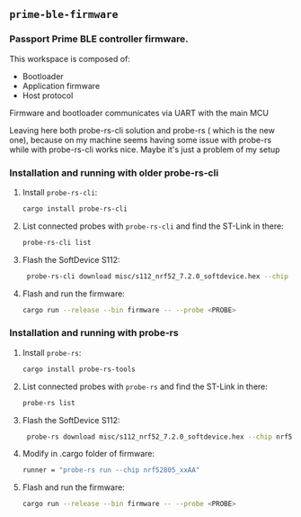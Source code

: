## `prime-ble-firmware`

### Passport Prime BLE controller firmware.

This workspace is composed of:

- Bootloader
- Application firmware
- Host protocol

Firmware and bootloader communicates via UART with the main MCU 

Leaving here both probe-rs-cli solution and probe-rs ( which is the new one), because on my machine seems having some issue with probe-rs while with probe-rs-cli works nice. Maybe it's just a problem of my setup

### Installation and running with older probe-rs-cli

1. Install `probe-rs-cli`:
   ```bash
   cargo install probe-rs-cli
   ```
   
2. List connected probes with `probe-rs-cli` and find the ST-Link in there:
   ```bash
   probe-rs-cli list
   ```

3. Flash the SoftDevice S112:
   ```bash
    probe-rs-cli download misc/s112_nrf52_7.2.0_softdevice.hex --chip nrf52805_xxAA --format hex --probe <PROBE>
   ```
   
4. Flash and run the firmware:
   ```bash
   cargo run --release --bin firmware -- --probe <PROBE>
   ```


### Installation and running with probe-rs

1. Install `probe-rs`:
   ```bash
   cargo install probe-rs-tools
   ```
   
2. List connected probes with `probe-rs` and find the ST-Link in there:
   ```bash
   probe-rs list
   ```

3. Flash the SoftDevice S112:
   ```bash
    probe-rs download misc/s112_nrf52_7.2.0_softdevice.hex --chip nrf52805_xxAA --binary-format hex --probe <PROBE>
   ```
   
4. Modify in .cargo folder of firmware:
   ```bash
   runner = "probe-rs run --chip nrf52805_xxAA"
   ```
   
6. Flash and run the firmware:
   ```bash
   cargo run --release --bin firmware -- --probe <PROBE>
   ```
